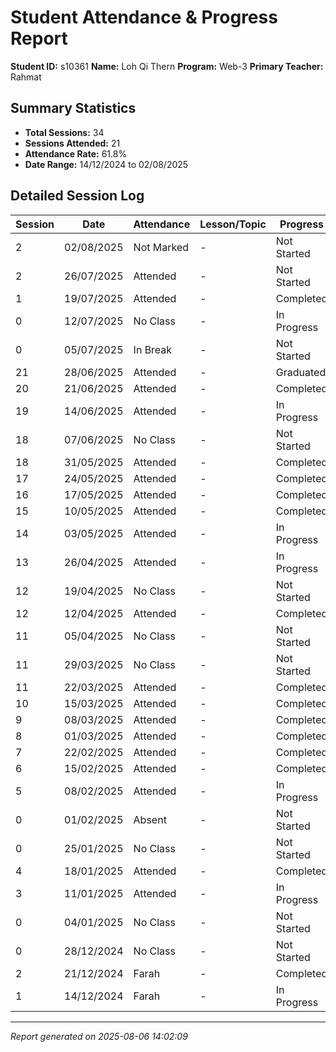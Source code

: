 # Student Attendance & Progress Report

**Student ID:** s10361
**Name:** Loh Qi Thern
**Program:** Web-3
**Primary Teacher:** Rahmat

## Summary Statistics
- **Total Sessions:** 34
- **Sessions Attended:** 21
- **Attendance Rate:** 61.8%
- **Date Range:** 14/12/2024 to 02/08/2025

## Detailed Session Log

| Session | Date | Attendance | Lesson/Topic | Progress |
|---------|------|------------|--------------|----------|
| 2 | 02/08/2025 | Not Marked | - | Not Started |
| 2 | 26/07/2025 | Attended | - | Not Started |
| 1 | 19/07/2025 | Attended | - | Completed |
| 0 | 12/07/2025 | No Class | - | In Progress |
| 0 | 05/07/2025 | In Break | - | Not Started |
| 21 | 28/06/2025 | Attended | - | Graduated |
| 20 | 21/06/2025 | Attended | - | Completed |
| 19 | 14/06/2025 | Attended | - | In Progress |
| 18 | 07/06/2025 | No Class | - | Not Started |
| 18 | 31/05/2025 | Attended | - | Completed |
| 17 | 24/05/2025 | Attended | - | Completed |
| 16 | 17/05/2025 | Attended | - | Completed |
| 15 | 10/05/2025 | Attended | - | Completed |
| 14 | 03/05/2025 | Attended | - | In Progress |
| 13 | 26/04/2025 | Attended | - | In Progress |
| 12 | 19/04/2025 | No Class | - | Not Started |
| 12 | 12/04/2025 | Attended | - | Completed |
| 11 | 05/04/2025 | No Class | - | Not Started |
| 11 | 29/03/2025 | No Class | - | Not Started |
| 11 | 22/03/2025 | Attended | - | Completed |
| 10 | 15/03/2025 | Attended | - | Completed |
| 9 | 08/03/2025 | Attended | - | Completed |
| 8 | 01/03/2025 | Attended | - | Completed |
| 7 | 22/02/2025 | Attended | - | Completed |
| 6 | 15/02/2025 | Attended | - | Completed |
| 5 | 08/02/2025 | Attended | - | In Progress |
| 0 | 01/02/2025 | Absent | - | Not Started |
| 0 | 25/01/2025 | No Class | - | Not Started |
| 4 | 18/01/2025 | Attended | - | Completed |
| 3 | 11/01/2025 | Attended | - | In Progress |
| 0 | 04/01/2025 | No Class | - | Not Started |
| 0 | 28/12/2024 | No Class | - | Not Started |
| 2 | 21/12/2024 | Farah | - | Completed |
| 1 | 14/12/2024 | Farah | - | In Progress |

---
*Report generated on 2025-08-06 14:02:09*